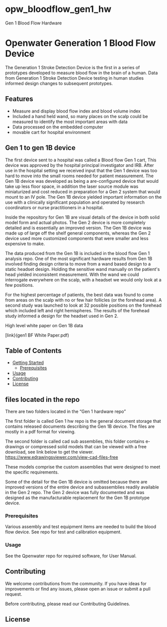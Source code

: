 # opw_bloodflow_gen1_hw
Gen 1 Blood Flow Hardware



# Openwater Generation 1 Blood Flow Device

The Generation 1 Stroke Detection Device is the first in a series of prototypes developed to measure blood flow in the brain of a human.  Data from Generation 1 Stroke Detection Device testing in human studies informed design changes to subsequent prototypes.

## Features

- Measure and display blood flow index and blood volume index
- Included a hand held wand, so many places on the scalp could be measured to identify the most important areas with data
- Data processed on the embedded computer
- movable cart for hospital environment


## Gen 1 to gen 1B device

The first device sent to a hospital was called a Blood flow Gen 1 cart, This device was approved by the hospital principal investigator and IRB.  After use in the hospital setting we received input that the Gen 1 device was too hard to move into the small rooms needed for patient measurement.  The Gen 1B device was developed as being a are-configured device that would  take up less floor space, in addition the laser source module was miniaturized and cost reduced in preparation for a Gen 2 system that would mount to an IV pole.   The Gen 1B device yielded important information on the use with a clinically significant population and operated by research coordinators or nurse practitioners in a hospital. 

Inside the repository for Gen 1B are visual details of the device in both solid model form and actual photos.  The Gen 2 device is more completely detailed and is essentially an improved version.  The Gen 1B device was made up of large off the shelf general components, whereas the Gen 2 device used more customized components that were smaller and less expensive to make.

The data produced from the Gen 1B is included in the blood flow Gen 1 analysis repo.
One of the most significant hardware results from Gen 1B involved finding design criteria to move from a wand based design to a static headset design.  Holding the sensitive wand manually on the patient's head yielded inconsistent measurement.  With the wand we could interrogate everywhere on the scalp, with a headset we would only look at a few positions.

For the highest percentage of patients, the best data was found to come from areas on the scalp with no or few hair follicles (or the forehead area).  A second study was launched to look at 32 possible positions on the forehead which included left and right hemispheres.  The results of the forehead study informed a design for the headset used in Gen 2.

High level white paper on Gen 1B data

[link}(gen1 BF White Paper.pdf)


## Table of Contents

- [Getting Started](#getting-started)
  - [Prerequisites](#prerequisites)
- [Usage](#usage)
- [Contributing](#contributing)
- [License](#license)

## files located in the repo
There are two folders located in the “Gen 1 hardware repo”

The first folder is called Gen 1 hw repo is the general document storage that contains released documents describing the Gen 1B device.  The files are mostly in a pdf format for viewing.

The second folder is called cad sub assemblies, this folder contains e-drawings or compressed solid models that can be viewed with a free download, see link below to get the viewer.  
<https://www.edrawingsviewer.com/view-cad-files-free>

These models comprise the custom assemblies that were designed to meet the specific requirements.

Some of the detail for the Gen 1B device is omitted because there are improved versions of the entire device and subassemblies readily available in the Gen 2 repo.  The Gen 2 device was fully documented and was designed as the manufacturable replacement for the Gen 1B prototype device. 

### Prerequisites

Various assembly and test equipment items are needed to build the blood flow device. See repo for test and calibration equipment.

### Usage

See the Qpenwater repo for required software, for User Manual. 


## Contributing

We welcome contributions from the community. If you have ideas for improvements or find any issues, please open an issue or submit a pull request.

Before contributing, please read our Contributing Guidelines.

## License
